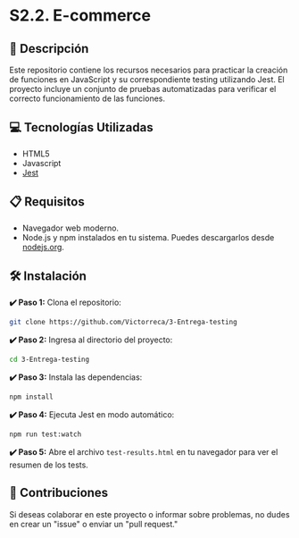 # S2.2. E-commerce

## 📄 Descripción

Este repositorio contiene los recursos necesarios para practicar la creación de funciones en JavaScript y su correspondiente testing utilizando Jest. El proyecto incluye un conjunto de pruebas automatizadas para verificar el correcto funcionamiento de las funciones.

## 💻 Tecnologías Utilizadas

- HTML5
- Javascript
- [Jest](https://jestjs.io/)

## 📋 Requisitos

- Navegador web moderno.
- Node.js y npm instalados en tu sistema. Puedes descargarlos desde [nodejs.org](https://nodejs.org/).

## 🛠️ Instalación

**✔️ Paso 1:** Clona el repositorio:

```bash
git clone https://github.com/Victorreca/3-Entrega-testing
```

**✔️ Paso 2:** Ingresa al directorio del proyecto:

```bash
cd 3-Entrega-testing
```

**✔️ Paso 3:** Instala las dependencias:

```bash
npm install
```

**✔️ Paso 4:** Ejecuta Jest en modo automático:

```bash
npm run test:watch
```

**✔️ Paso 5:** Abre el archivo `test-results.html` en tu navegador para ver el resumen de los tests.

## 🤝 Contribuciones

Si deseas colaborar en este proyecto o informar sobre problemas, no dudes en crear un "issue" o enviar un "pull request."
